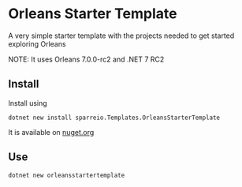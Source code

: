 # Orleans Starter Template

A very simple starter template with the projects needed to get started exploring Orleans

NOTE: It uses Orleans 7.0.0-rc2 and .NET 7 RC2

## Install

Install using

```
dotnet new install sparreio.Templates.OrleansStarterTemplate
```
It is available on [nuget.org](https://www.nuget.org/packages/sparreio.Templates.OrleansStarterTemplate)

## Use

```
dotnet new orleansstartertemplate
```


